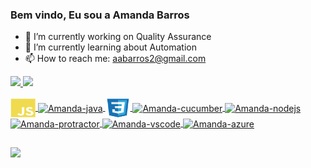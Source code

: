 ### Bem vindo, Eu sou a Amanda Barros 


- 🔭 I’m currently working on Quality Assurance 
- 🌱 I’m currently learning about Automation
- 📫 How to reach me: aabarros2@gmail.com


 <div>
  <a href="https://github.com/amandadelima">
  <img height="180em" src="https://github-readme-stats.vercel.app/api?username=amandadelima&show_icons=true&theme=radical&include_all_commits=true&count_private=true"/>
  <img height="180em" src="https://github-readme-stats.vercel.app/api/top-langs/?username=amandadelima&layout=compact&langs_count=7&theme=radical"/>
</div>
</div>
<div style="display: inline_block"><br>
  <img align="center" alt="Amanda-Js" height="30" width="40" src="https://raw.githubusercontent.com/devicons/devicon/master/icons/javascript/javascript-plain.svg">
  <img align="center" alt="Amanda-java" height="30" width="40" src="https://cdn.jsdelivr.net/gh/devicons/devicon/icons/java/java-original.svg" />
  <img align="center" alt="Amanda-CSS" height="30" width="40" src="https://raw.githubusercontent.com/devicons/devicon/master/icons/css3/css3-original.svg">
  <img align="center" alt="Amanda-cucumber" height="30" width="40"  src="https://cdn.jsdelivr.net/gh/devicons/devicon/icons/cucumber/cucumber-plain.svg" />
  <img align="center" alt="Amanda-nodejs" height="30" width="40"  src="https://cdn.jsdelivr.net/gh/devicons/devicon/icons/nodejs/nodejs-original.svg" />
  <img align="center" alt="Amanda-protractor" height="30" width="40" src="https://cdn.jsdelivr.net/gh/devicons/devicon/icons/protractor/protractor-plain.svg" />
  <img align="center" alt="Amanda-vscode" height="30" width="40" src="https://cdn.jsdelivr.net/gh/devicons/devicon/icons/vscode/vscode-original.svg" />
  <img align="center" alt="Amanda-azure" height="30" width="40" src="https://cdn.jsdelivr.net/gh/devicons/devicon/icons/azure/azure-original.svg" />

</div>

##
<div>
  <a href="https://www.linkedin.com/in/amanda-barros-a0772320b/" target="_blank"><img src="https://img.shields.io/badge/-LinkedIn-%230077B5?style=for-the-badge&logo=linkedin&logoColor=white" target="_blank"></a> 
 
  </div>



